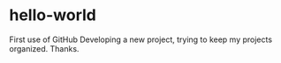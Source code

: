 # hello-world
First use of GitHub
Developing a new project, trying to keep my projects organized.
Thanks.
